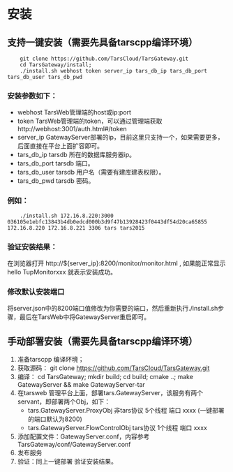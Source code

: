 # 安装

## 支持一键安装（需要先具备tarscpp编译环境）
```
    git clone https://github.com/TarsCloud/TarsGateway.git
    cd TarsGateway/install;
    ./install.sh webhost token server_ip tars_db_ip tars_db_port tars_db_user tars_db_pwd

```
### 安装参数如下：
* webhost                  TarsWeb管理端的host或ip:port
* token                    TarsWeb管理端的token，可以通过管理端获取http://webhost:3001/auth.html#/token
* server_ip                GatewayServer部署的ip，目前这里只支持一个，如果需要更多，后面直接在平台上面扩容即可。
* tars_db_ip               tarsdb 所在的数据库服务器ip。
* tars_db_port             tarsdb 端口。
* tars_db_user             tarsdb 用户名（需要有建库建表权限）。
* tars_db_pwd              tarsdb 密码。

### 例如：
```
    ./install.sh 172.16.8.220:3000 036105e1ebfc13843b4db0edcd000b3d9f47b13928423f0443df54d20ca65855 172.16.8.220 172.16.8.221 3306 tars tars2015
```
### 验证安装结果：
在浏览器打开 http://${server_ip}:8200/monitor/monitor.html , 如果能正常显示 hello TupMonitorxxx 就表示安装成功。

### 修改默认安装端口
将server.json中的8200端口值修改为你需要的端口，然后重新执行./install.sh步骤，最后在TarsWeb中将GatewayServer重启即可。

## 手动部署安装（需要先具备tarscpp编译环境）
1. 准备tarscpp 编译环境；
2. 获取源码： git clone https://github.com/TarsCloud/TarsGateway.git
3. 编译： cd TarsGateway; mkdir build; cd build; cmake ..; make GatewayServer && make GatewayServer-tar
4. 在tarsweb 管理平台上面，部署tars.GatewayServer，该服务有两个servant，即部署两个Obj，如下：
    * tars.GatewayServer.ProxyObj           非tars协议  5个线程  端口 xxxx (一键部署的端口默认为8200)
    * tars.GatewayServer.FlowControlObj	    tars协议    1个线程  端口 xxxx
5. 添加配置文件：GatewayServer.conf，内容参考 TarsGateway/conf/GatewayServer.conf
6. 发布服务
7. 验证：同上一键部署 验证安装结果。
